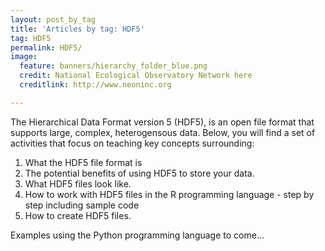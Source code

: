 ```yaml
---
layout: post_by_tag
title: 'Articles by tag: HDF5'
tag: HDF5
permalink: HDF5/
image:
  feature: banners/hierarchy_folder_blue.png
  credit: National Ecological Observatory Network here
  creditlink: http://www.neoninc.org

---
```


The Hierarchical Data Format version 5 (HDF5), is an open file format that supports large, complex, heterogensous data. Below, you will find a set of activities that focus on teaching key concepts surrounding:

1. What the HDF5 file format is
2. The potential benefits of using HDF5 to store your data.
3. What HDF5 files look like.
4. How to work with HDF5 files in the R programming language - step by step including sample code
5. How to create HDF5 files.

Examples using the Python programming language to come...
